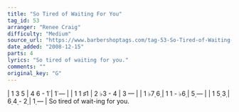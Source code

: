```yaml
---
title: "So Tired of Waiting For You"
tag_id: 53
arranger: "Renee Craig"
difficulty: "Medium"
source_url: "https://www.barbershoptags.com/tag-53-So-Tired-of-Waiting-for-You"
date_added: "2008-12-15"
parts: 4
lyrics: "So tired of waiting for you."
comments: ""
original_key: "G"
---
```


|  1  3  5  |  4  6  -  1̇  |  1̇  —  |
|  1  1 ♯1  |  2 ♭3  -  4  |  3  —  |
|  1 ♭7̣  6̣  |  1  1  - ♭6̣  |  5̣  —  |
|  1  5̣  3̣  |  6̣  4̣  -  2̣  |  1̣  —  |
So tired of   wait-ing for  you.